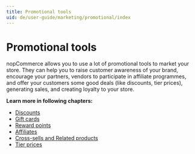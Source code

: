 ```yaml
---
title: Promotional tools
uid: de/user-guide/marketing/promotional/index
---
```


# Promotional tools

nopCommerce allows you to use a lot of promotional tools to market your store. They can help you to raise customer awareness of your brand, encourage your partners, vendors to participate in affiliate programmes, and offer your customers some good deals (like discounts, tier prices), generating sales, and creating loyalty to your store.

**Learn more in following chapters:**

- [Discounts](xref:de/user-guide/marketing/promotional/discounts/index)
- [Gift cards](xref:de/user-guide/marketing/promotional/gift-cards)
- [Reward points](xref:de/user-guide/marketing/promotional/reward-points)
- [Affiliates](xref:de/user-guide/marketing/promotional/affiliates)
- [Cross-sells and Related products](xref:de/user-guide/marketing/promotional/cross-sells-related-products)
- [Tier prices](xref:de/user-guide/marketing/promotional/tier-prices)